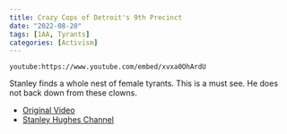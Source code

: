 ```yaml
---
title: Crazy Cops of Detroit's 9th Precinct
date: "2022-08-20"
tags: [1AA, Tyrants]
categories: [Activism]
---
```


`youtube:https://www.youtube.com/embed/xvxa0OhArdU`

Stanley finds a whole nest of female tyrants.  This is a must see.   He does not back down from these clowns.  

- [Original Video](https://youtu.be/szqhGvXA2DI)
- [Stanley Hughes Channel](https://www.youtube.com/user/Stanleyhughes749)

